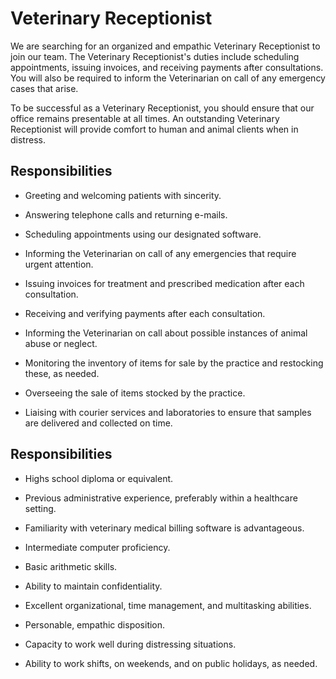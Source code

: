 # Veterinary Receptionist

We are searching for an organized and empathic Veterinary Receptionist to join our team. The Veterinary Receptionist's duties include scheduling appointments, issuing invoices, and receiving payments after consultations. You will also be required to inform the Veterinarian on call of any emergency cases that arise.

To be successful as a Veterinary Receptionist, you should ensure that our office remains presentable at all times. An outstanding Veterinary Receptionist will provide comfort to human and animal clients when in distress.

## Responsibilities

* Greeting and welcoming patients with sincerity.

* Answering telephone calls and returning e-mails.

* Scheduling appointments using our designated software.

* Informing the Veterinarian on call of any emergencies that require urgent attention.

* Issuing invoices for treatment and prescribed medication after each consultation.

* Receiving and verifying payments after each consultation.

* Informing the Veterinarian on call about possible instances of animal abuse or neglect.

* Monitoring the inventory of items for sale by the practice and restocking these, as needed.

* Overseeing the sale of items stocked by the practice.

* Liaising with courier services and laboratories to ensure that samples are delivered and collected on time.

## Responsibilities

* Highs school diploma or equivalent.

* Previous administrative experience, preferably within a healthcare setting.

* Familiarity with veterinary medical billing software is advantageous.

* Intermediate computer proficiency.

* Basic arithmetic skills.

* Ability to maintain confidentiality.

* Excellent organizational, time management, and multitasking abilities.

* Personable, empathic disposition.

* Capacity to work well during distressing situations.

* Ability to work shifts, on weekends, and on public holidays, as needed.

